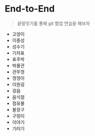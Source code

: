 # End-to-End
> 끝말잇기를 통해 git 협업 연습을 해보자

- 고양이
- 이중성
- 성수기
- 기차표
- 표주박
- 박물관
- 관뚜껑
- 껑껑이
- 이원굉
- 굉음
- 음식점
- 점유물
- 물장구
- 구렁이
- 이야기
- 기러기